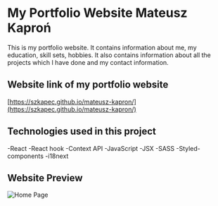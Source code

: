 # My Portfolio Website Mateusz Kaproń

This is my portfolio website. It contains information about me, my education, skill sets, hobbies. It also contains information about all the projects which I have done and my contact information.

## Website link of my portfolio website

[https://szkapec.github.io/mateusz-kapron/](https://szkapec.github.io/mateusz-kapron/)

## Technologies used in this project
  -React
  -React hook
  -Context API
  -JavaScript
  -JSX
  -SASS
  -Styled-components
  -i18next
  
  
 ## Website Preview
 ![Home Page](https://ibb.co/VmBkjCh)

  
  
